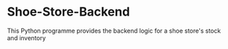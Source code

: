 # Shoe-Store-Backend
This Python programme provides the backend logic for a shoe store's stock and inventory
